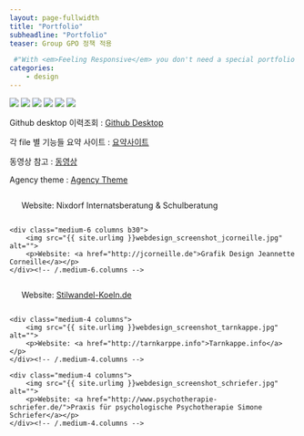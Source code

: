 ```yaml
---
layout: page-fullwidth
title: "Portfolio"
subheadline: "Portfolio"
teaser: Group GPO 정책 적용

 #"With <em>Feeling Responsive</em> you don't need a special portfolio template. Just check out the great possibilities of the <a href='http://foundation.zurb.com/docs/components/grid.html'>foundation grid</a> and experiment with it."
categories:
    - design
---
```

<!--more-->

<img src="https://wave5.github.io/wave5.github.io-feeling-responsive/images_group_gpo/gpo1.png">
<img src="https://wave5.github.io/wave5.github.io-feeling-responsive/images_group_gpo/gpo2.png">
<img src="https://wave5.github.io/wave5.github.io-feeling-responsive/images_group_gpo/gpo3.png">
<img src="https://wave5.github.io/wave5.github.io-feeling-responsive/images_group_gpo/gpo4.png">
<img src="https://wave5.github.io/wave5.github.io-feeling-responsive/images_group_gpo/gpo5.png">
<img src="https://wave5.github.io/wave5.github.io-feeling-responsive/images_group_gpo/gpo6.png">




Github desktop 이력조회 : <a href="https://wave5.github.io/wav5.github.io/" target="_blank">Github Desktop</a>



각 file 별 기능들 요약 사이트 : <a href="https://postitforhooney.tistory.com/entry/GitHubJekyll-Jekyll-설치-및-실행-Theme변경-로컬-실행-1" target="_blank">요약사이트</a>

동영상 참고 : <a href="https://opentutorials.org/module/2398/16117" target="_blank">동영상</a>

Agency theme : <a href="http://jekyllthemes.org/themes/agency/" target="_blank">Agency Theme</a>

<div class="row t60">
    <div class="medium-6 columns b30">
        <img src="{{ site.urlimg }}webdesign_screenshot_nixdorf.jpg" alt="">
        <p> Website: Nixdorf Internatsberatung &amp; Schulberatung</p>
    </div><!-- /.medium-6.columns -->

    <div class="medium-6 columns b30">
        <img src="{{ site.urlimg }}webdesign_screenshot_jcorneille.jpg" alt="">
        <p>Website: <a href="http://jcorneille.de">Grafik Design Jeannette Corneille</a></p>
    </div><!-- /.medium-6.columns -->
</div><!-- /.row -->


<div class="row t30">
    <div class="medium-4 columns">
        <img src="{{ site.urlimg }}webdesign_screenshot_stilwandel.jpg" alt="">
        <p>Website: <a href="http://stilwandel-koeln.de">Stilwandel-Koeln.de</a></p>
    </div><!-- /.medium-4.columns -->

    <div class="medium-4 columns">
        <img src="{{ site.urlimg }}webdesign_screenshot_tarnkappe.jpg" alt="">
        <p>Website: <a href="http://tarnkarppe.info">Tarnkappe.info</a></p>
    </div><!-- /.medium-4.columns -->

    <div class="medium-4 columns">
        <img src="{{ site.urlimg }}webdesign_screenshot_schriefer.jpg" alt="">
        <p>Website: <a href="http://www.psychotherapie-schriefer.de/">Praxis für psychologische Psychotherapie Simone Schriefer</a></p>
    </div><!-- /.medium-4.columns -->
</div><!-- /.row -->

